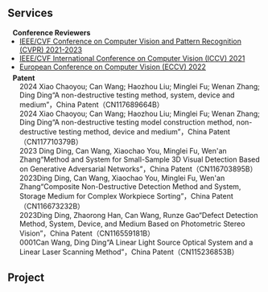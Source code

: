 ## Services

<h4 style="margin:0 10px 0;">Conference Reviewers</h4>

<ul style="margin:0 0 5px;">
  <li><a href="http://cvpr2023.thecvf.com/"><autocolor>IEEE/CVF Conference on Computer Vision and Pattern Recognition (CVPR) 2021-2023</autocolor></a></li>
  <li><a href="http://iccv2021.thecvf.com/"><autocolor>IEEE/CVF International Conference on Computer Vision (ICCV) 2021</autocolor></a></li>
  <li><a href="https://eccv2022.ecva.net/"><autocolor>European Conference on Computer Vision (ECCV) 2022</autocolor></a></li>
</ul>

<h4 style="margin:0 10px 0;">Patent</h4>

<ul style="margin:0 0 20px;">
  <autocolor>2024 Xiao Chaoyou; Can Wang; Haozhou Liu; Minglei Fu; Wenan Zhang; Ding Ding“A non-destructive testing method, system, device and medium”，China Patent（CN117689664B）</autocolor><br>
  <autocolor>2024 Xiao Chaoyou; Can Wang; Haozhou Liu; Minglei Fu; Wenan Zhang; Ding Ding“A non-destructive testing model construction method, non-destructive testing method, device and medium”，China Patent（CN117710379B）</autocolor><br>
  <autocolor>2023 Ding Ding, Can Wang, Xiaochao You, Minglei Fu, Wen'an Zhang“Method and System for Small-Sample 3D Visual Detection Based on Generative Adversarial Networks”，China Patent（CN116703895B）</autocolor><br>
  <autocolor>2023Ding Ding, Can Wang, Xiaochao You, Minglei Fu, Wen'an Zhang“Composite Non-Destructive Detection Method and System, Storage Medium for Complex Workpiece Sorting”，China Patent（CN116673232B）</autocolor><br>
  <autocolor>2023Ding Ding, Zhaorong Han, Can Wang, Runze Gao“Defect Detection Method, System, Device, and Medium Based on Photometric Stereo Vision”，China Patent（CN116559181B）</autocolor><br>
  <autocolor>0001Can Wang, Ding Ding“A Linear Light Source Optical System and a Linear Laser Scanning Method”，China Patent（CN115236853B）</autocolor><br>
</ul>

## Project
